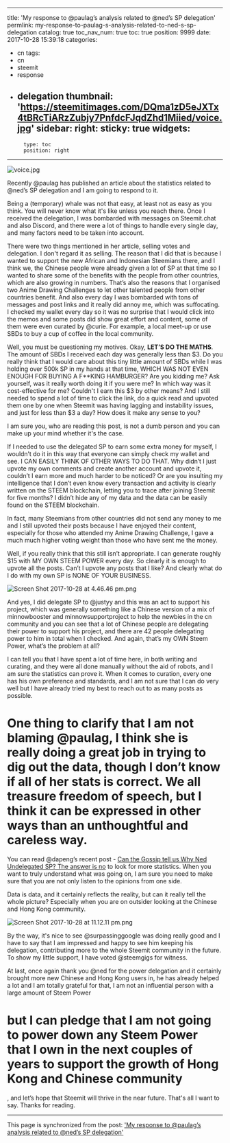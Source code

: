 
---
title: 'My response to @paulag’s analysis related to @ned’s SP delegation'
permlink: my-response-to-paulag-s-analysis-related-to-ned-s-sp-delegation
catalog: true
toc_nav_num: true
toc: true
position: 9999
date: 2017-10-28 15:39:18
categories:
- cn
tags:
- cn
- steemit
- response
- delegation
thumbnail: 'https://steemitimages.com/DQma1zD5eJXTx4tBRcTiARzZubjy7PnfdcFJqdZhd1Miied/voice.jpg'
sidebar:
    right:
        sticky: true
widgets:
    -
        type: toc
        position: right
---


![voice.jpg](https://steemitimages.com/DQma1zD5eJXTx4tBRcTiARzZubjy7PnfdcFJqdZhd1Miied/voice.jpg)

Recently @paulag has published an article about the statistics related to @ned’s SP delegation and I am going to respond to it. 

Being a (temporary) whale was not that easy, at least not as easy as you think. You will never know what it's like unless you reach there. Once I received the delegation, I was bombarded with messages on Steemit.chat and also Discord, and there were a lot of things to handle every single day, and many factors need to be taken into account.

There were two things mentioned in her article, selling votes and delegation. I don't regard it as selling. The reason that I did that is because I wanted to support the new African and Indonesian Steemians there, and I think we, the Chinese people were already given a lot of SP at that time so I wanted to share some of the benefits with the people from other countries, which are also growing in numbers. That’s also the reasons that I organised two Anime Drawing Challenges to let other talented people from other countries benefit. And also every day I was bombarded with tons of messages and post links and it really did annoy me, which was suffocating. I checked my wallet every day so it was no surprise that I would click into the memos and some posts did show great effort and content, some of them were even curated by @curie. For example, a local meet-up or use SBDs to buy a cup of coffee in the local community. 

Well, you must be questioning my motives. Okay, **LET’S DO THE MATHS**. The amount of SBDs I received each day was generally less than $3. Do you really think that I would care about this tiny little amount of SBDs while I was holding over 500k SP in my hands at that time, WHICH WAS NOT EVEN ENOUGH FOR BUYING A F**KING HAMBURGER? Are you kidding me? Ask yourself, was it really worth doing it if you were me? In which way was it cost-effective for me? Couldn't I earn this $3 by other means? And I still needed to spend a lot of time to click the link, do a quick read and upvoted them one by one when Steemit was having lagging and instability issues, and just for less than $3 a day? How does it make any sense to you? 

I am sure you, who are reading this post, is not a dumb person and you can make up your mind whether it's the case.

If I needed to use the delegated SP to earn some extra money for myself, I wouldn’t do it in this way that everyone can simply check my wallet and see. I CAN EASILY THINK OF OTHER WAYS TO DO THAT. Why didn’t I just upvote my own comments and create another account and upvote it, couldn’t I earn more and much harder to be noticed? Or are you insulting my intelligence that I don’t even know every transaction and activity is clearly written on the STEEM blockchain, letting you to trace after joining Steemit for five months? I didn’t hide any of my data and the data can be easily found on the STEEM blockchain. 

In fact, many Steemians from other countries did not send any money to me and I still upvoted their posts because I have enjoyed their content, especially for those who attended my Anime Drawing Challenge, I gave a much much higher voting weight than those who have sent me the money.

Well, if you really think that this still isn’t appropriate. I can generate roughly $15 with MY OWN STEEM POWER every day. So clearly it is enough to upvote all the posts. Can’t I upvote any posts that I like? And clearly what do I do with my own SP is NONE OF YOUR BUSINESS.

![Screen Shot 2017-10-28 at 4.46.46 pm.png](https://steemitimages.com/DQmbTSrsRdXikKr2h7LcKurb5GSyHrqzbBrj94oRNYVGsL6/Screen%20Shot%202017-10-28%20at%204.46.46%20pm.png)

And yes, I did delegate SP to @justyy and this was an act to support his project, which was generally something like a Chinese version of a mix of minnowbooster and minnowsupportproject to help the newbies in the cn community and you can see that a lot of Chinese people are delegating their power to support his project, and there are 42 people delegating power to him in total when I checked. And again, that’s my OWN Steem Power, what’s the problem at all? 

I can tell you that I have spent a lot of time here, in both writing and curating, and they were all done manually without the aid of robots, and I am sure the statistics can prove it. When it comes to curation, every one has his own preference and standards, and I am not sure that I can do very well but I have already tried my best to reach out to as many posts as possible.

# One thing to clarify that I am not blaming @paulag, I think she is really doing a great job in trying to dig out the data, though I don’t know if all of her stats is correct. We all treasure freedom of speech, but I think it can be expressed in other ways than an unthoughtful and careless way.

You can read @dapeng’s recent post - [Can the Gossip tell us Why Ned Undelegated SP? The answer is no](https://steemit.com/steemit/@dapeng/can-the-gossip-tell-us-why-ned-undelegated-sp-the-answer-is-no) to look for more statistics. When you want to truly understand what was going on, I am sure you need to make sure that you are not only listen to the opinions from one side.


Data is data, and it certainly reflects the reality, but can it really tell the whole picture? Especially when you are on outsider looking at the Chinese and Hong Kong community. 



![Screen Shot 2017-10-28 at 11.12.11 pm.png](https://steemitimages.com/DQmWMPVoveT5v2yZGmeJ2zm8kSnjSAq6NuQVduD3vkS5iMx/Screen%20Shot%202017-10-28%20at%2011.12.11%20pm.png)

By the way, it's nice to see @surpassinggoogle was doing really good and I have to say that I am impressed and happy to see him keeping his delegation, contributing more to the whole Steemit community in the future. To show my little support, I have voted @steemgigs for witness.

At last, once again thank you @ned for the power delegation and it certainly brought more new Chinese and Hong Kong users in, he has already helped a lot and I am totally grateful for that, I am not an influential person with a large amount of Steem Power 
# but I can pledge that I am not going to power down any Steem Power that I own in the next couples of years to support the growth of Hong Kong and Chinese community
, and let’s hope that Steemit will thrive in the near future. That's all I want to say. Thanks for reading.

- - -

This page is synchronized from the post: ['My response to @paulag’s analysis related to @ned’s SP delegation'](https://steemit.com/@htliao/my-response-to-paulag-s-analysis-related-to-ned-s-sp-delegation)
